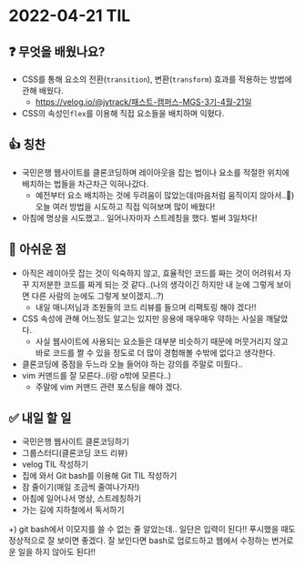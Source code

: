 # 2022-04-21 TIL

## ❓ 무엇을 배웠나요?
- CSS를 통해 요소의 전환(`transition`), 변환(`transform`) 효과를 적용하는 방법에 관해 배웠다.
  - https://velog.io/@jytrack/패스트-캠퍼스-MGS-3기-4월-21일
- CSS의 속성인`flex`를 이용해 직접 요소들을 배치하며 익혔다.

## 👍 칭찬
- 국민은행 웹사이트를 클론코딩하며 레이아웃을 잡는 법이나 요소를 적절한 위치에 배치하는 법들을 차근차근 익혀나갔다.
  - 예전부터 요소 배치하는 것에 두려움이 많았는데(마음처럼 움직이지 않아서..🥲) 오늘 여러 방법을 시도하고 직접 익혀보며 많이 배웠다!
- 아침에 명상을 시도했고.. 일어나자마자 스트레칭을 했다. 벌써 3일차다!

## 🥲 아쉬운 점
- 아직은 레이아웃 잡는 것이 익숙하지 않고, 효율적인 코드를 짜는 것이 어려워서 자꾸 지저분한 코드를 짜게 되는 것 같다..(나의 생각이긴 하지만 내 눈에 그렇게 보이면 다른 사람의 눈에도 그렇게 보이겠지...?)
  - 내일 매니저님과 조원들의 코드 리뷰를 들으며 리팩토링 해야 겠다!!
- CSS 속성에 관해 어느정도 알고는 있지만 응용에 매우매우  약하는 사실을 깨달았다.
  - 사실 웹사이트에 사용되는 요소들은 대부분 비슷하기 때문에 머뭇거리지 않고 바로 코드를 짤 수 있을 정도로 더 많이 경험해볼 수밖에 없다고 생각한다.
- 클론코딩에 중점을 두느라 오늘 들어야 하는 강의를 주말로 미뤘다..
- vim 커맨드를 잘 모른다..(i랑 o밖에 모른다..)
  - 주말에 vim 커맨드 관련 포스팅을 해야 겠다.

## ✅ 내일 할 일
- 국민은행 웹사이트 클론코딩하기
- 그룹스터디(클론코딩 코드 리뷰)
- velog TIL 작성하기
- 집에 와서 Git bash를 이용해 Git TIL 작성하기
- 잠 줄이기(매일 조금씩 줄여나가자!)
- 아침에 일어나서 명상, 스트레칭하기
- 가는 길에 지하철에서 독서하기

+) git bash에서 이모지를 쓸 수 없는 줄 알았는데.. 일단은 입력이 된다!! 푸시했을 때도 정상적으로 잘 보이면 좋겠다. 잘 보인다면 bash로 업로드하고 웹에서 수정하는 번거로운 일을 하지 않아도 된다!!
